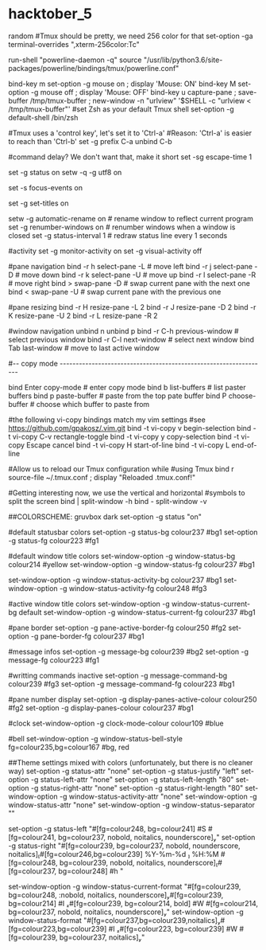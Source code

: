 # hacktober_5
random
#Tmux should be pretty, we need 256 color for that
set-option -ga terminal-overrides ",xterm-256color:Tc"

run-shell "powerline-daemon -q"
source "/usr/lib/python3.6/site-packages/powerline/bindings/tmux/powerline.conf"

bind-key m set-option -g mouse on \; display 'Mouse: ON'
bind-key M set-option -g mouse off \; display 'Mouse: OFF'
bind-key u capture-pane \; save-buffer /tmp/tmux-buffer \; new-window -n "urlview" '$SHELL -c "urlview < /tmp/tmux-buffer"'
#set Zsh as your default Tmux shell
set-option -g default-shell /bin/zsh

#Tmux uses a 'control key', let's set it to 'Ctrl-a'
#Reason: 'Ctrl-a' is easier to reach than 'Ctrl-b'
set -g prefix C-a
unbind C-b

#command delay? We don't want that, make it short
set -sg escape-time 1


set -g status on
setw -q -g utf8 on

set -s focus-events on

set -g set-titles on


setw -g automatic-rename on  # rename window to reflect current program
set -g renumber-windows on   # renumber windows when a window is closed
set -g status-interval 1     # redraw status line every 1 seconds

#activity
set -g monitor-activity on
set -g visual-activity off

#pane navigation
bind -r h select-pane -L  # move left
bind -r j select-pane -D  # move down
bind -r k select-pane -U  # move up
bind -r l select-pane -R  # move right
bind > swap-pane -D       # swap current pane with the next one
bind < swap-pane -U # swap current pane with the previous one

#pane resizing
bind -r H resize-pane -L 2
bind -r J resize-pane -D 2
bind -r K resize-pane -U 2
bind -r L resize-pane -R 2

#window navigation
unbind n
unbind p
bind -r C-h previous-window # select previous window
bind -r C-l next-window     # select next window
bind Tab last-window # move to last active window

#-- copy mode -----------------------------------------------------------------

bind Enter copy-mode # enter copy mode
bind b list-buffers  # list paster buffers
bind p paste-buffer  # paste from the top pate buffer
bind P choose-buffer # choose which buffer to paste from

#the following vi-copy bindings match my vim settings
#see https://github.com/gpakosz/.vim.git
bind -t vi-copy v begin-selection
bind -t vi-copy C-v rectangle-toggle
bind -t vi-copy y copy-selection
bind -t vi-copy Escape cancel
bind -t vi-copy H start-of-line
bind -t vi-copy L end-of-line




#Allow us to reload our Tmux configuration while
#using Tmux
bind r source-file ~/.tmux.conf \; display "Reloaded .tmux.conf!"

#Getting interesting now, we use the vertical and horizontal
#symbols to split the screen
bind | split-window -h
bind - split-window -v

##COLORSCHEME: gruvbox dark
set-option -g status "on"


#default statusbar colors
set-option -g status-bg colour237 #bg1
set-option -g status-fg colour223 #fg1

#default window title colors
set-window-option -g window-status-bg colour214 #yellow
set-window-option -g window-status-fg colour237 #bg1

set-window-option -g window-status-activity-bg colour237 #bg1
set-window-option -g window-status-activity-fg colour248 #fg3

#active window title colors
set-window-option -g window-status-current-bg default
set-window-option -g window-status-current-fg colour237 #bg1

#pane border
set-option -g pane-active-border-fg colour250 #fg2
set-option -g pane-border-fg colour237 #bg1

#message infos
set-option -g message-bg colour239 #bg2
set-option -g message-fg colour223 #fg1

#writting commands inactive
set-option -g message-command-bg colour239 #fg3
set-option -g message-command-fg colour223 #bg1

#pane number display
set-option -g display-panes-active-colour colour250 #fg2
set-option -g display-panes-colour colour237 #bg1

#clock
set-window-option -g clock-mode-colour colour109 #blue

#bell
set-window-option -g window-status-bell-style fg=colour235,bg=colour167 #bg, red


##Theme settings mixed with colors (unfortunately, but there is no cleaner way)
set-option -g status-attr "none"
set-option -g status-justify "left"
set-option -g status-left-attr "none"
set-option -g status-left-length "80"
set-option -g status-right-attr "none"
set-option -g status-right-length "80"
set-window-option -g window-status-activity-attr "none"
set-window-option -g window-status-attr "none"
set-window-option -g window-status-separator ""

set-option -g status-left "#[fg=colour248, bg=colour241] #S #[fg=colour241, bg=colour237, nobold, noitalics, nounderscore]"
set-option -g status-right "#[fg=colour239, bg=colour237, nobold, nounderscore, noitalics]#[fg=colour246,bg=colour239] %Y-%m-%d  %H:%M #[fg=colour248, bg=colour239, nobold, noitalics, nounderscore]#[fg=colour237, bg=colour248] #h "

set-window-option -g window-status-current-format "#[fg=colour239, bg=colour248, :nobold, noitalics, nounderscore]#[fg=colour239, bg=colour214] #I #[fg=colour239, bg=colour214, bold] #W #[fg=colour214, bg=colour237, nobold, noitalics, nounderscore]"
set-window-option -g window-status-format "#[fg=colour237,bg=colour239,noitalics]#[fg=colour223,bg=colour239] #I #[fg=colour223, bg=colour239] #W #[fg=colour239, bg=colour237, noitalics]"
